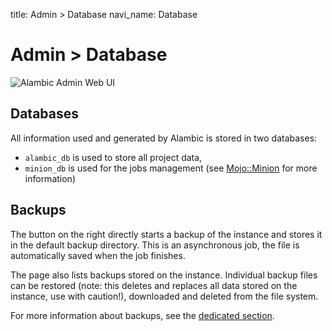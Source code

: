 title: Admin > Database
navi_name: Database

# Admin > Database

![Alambic Admin Web UI](/images/admins_database.png)

## Databases

All information used and generated by Alambic is stored in two databases:

* `alambic_db` is used to store all project data,
* `minion_db` is used for the jobs management (see [Mojo::Minion](http://mojolicious.org/perldoc/Minion) for more information)

## Backups

The button on the right directly starts a backup of the instance and stores it in the default backup directory. This is an asynchronous job, the file is automatically saved when the job finishes.

The page also lists backups stored on the instance. Individual backup files can be restored (note: this deletes and replaces all data stored on the instance, use with caution!), downloaded and deleted from the file system.

For more information about backups, see the [dedicated section](/Documentation/Tasks/Backups.html).
